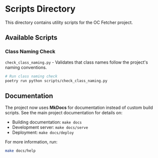 # Scripts Directory

This directory contains utility scripts for the OC Fetcher project.

## Available Scripts

### Class Naming Check

`check_class_naming.py` - Validates that class names follow the project's naming conventions.

```bash
# Run class naming check
poetry run python scripts/check_class_naming.py
```

## Documentation

The project now uses **MkDocs** for documentation instead of custom build scripts. See the main project documentation for details on:

- Building documentation: `make docs`
- Development server: `make docs/serve`
- Deployment: `make docs/deploy`

For more information, run:
```bash
make docs/help
```
